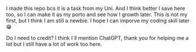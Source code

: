 I made this repo bcs it is a task from my Uni. And I think better I save here too, so I can make it as my porto and see how I growth later. 
This is not my first, but I think I am still a newbie. I hope I can imporve my coding skill later 😁

Do I need to credit? I think I`ll mention ChatGPT, thank you for helping me a lot but I still have a lot of work too here. 
